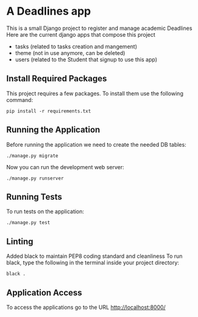 # A Deadlines app

This is a small Django project to register and manage academic Deadlines
Here are the current django apps that compose this project
- tasks (related to tasks creation and mangement)
- theme (not in use anymore, can be deleted)
- users (related to the Student that signup to use this app)


## Install Required Packages

This project requires a few packages. To install them use the following command:

    pip install -r requirements.txt


## Running the Application

Before running the application we need to create the needed DB tables:

    ./manage.py migrate

Now you can run the development web server:

    ./manage.py runserver

## Running Tests

To run tests on the application:

    ./manage.py test


## Linting

Added black to maintain PEP8 coding standard and cleanliness
To run black, type the following in the terminal 
inside your project directory: 

`black .`

## Application Access

To access the applications go to the URL <http://localhost:8000/>
